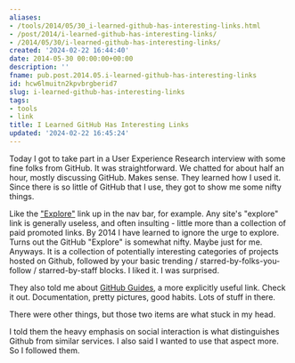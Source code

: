 ```yaml
---
aliases:
- /tools/2014/05/30_i-learned-github-has-interesting-links.html
- /post/2014/i-learned-github-has-interesting-links/
- /2014/05/30/i-learned-github-has-interesting-links/
created: '2024-02-22 16:44:40'
date: 2014-05-30 00:00:00+00:00
description: ''
fname: pub.post.2014.05.i-learned-github-has-interesting-links
id: hcw6lmuitn2kpvbrgberid7
slug: i-learned-github-has-interesting-links
tags:
- tools
- link
title: I Learned GitHub Has Interesting Links
updated: '2024-02-22 16:45:24'
---
```


Today I got to take part in a User Experience Research interview with some fine folks from GitHub. It was straightforward. We chatted for about half an hour, mostly discussing GitHub. Makes sense. They learned how I used it. Since there is so little of GitHub that I use, they got to show me some nifty things.
<!--more-->


Like the ["Explore"](https://github.com/explore) link up in the nav bar, for example. Any site's "explore" link is generally useless, and often insulting - little more than a collection of paid promoted links. By 2014 I have learned to ignore the urge to explore. Turns out the GitHub "Explore" is somewhat nifty. Maybe just for me. Anyways. It is a collection of potentially interesting categories of projects hosted on Github, followed by your basic trending / starred-by-folks-you-follow / starred-by-staff blocks. I liked it. I was surprised.

They also told me about [GitHub Guides](https://guides.github.com), a more explicitly useful link. Check it out. Documentation, pretty pictures, good habits. Lots of stuff in there.

There were other things, but those two items are what stuck in my head.

I told them the heavy emphasis on social interaction is what distinguishes Github from similar services. I also said I wanted to use that aspect more. So I followed them.